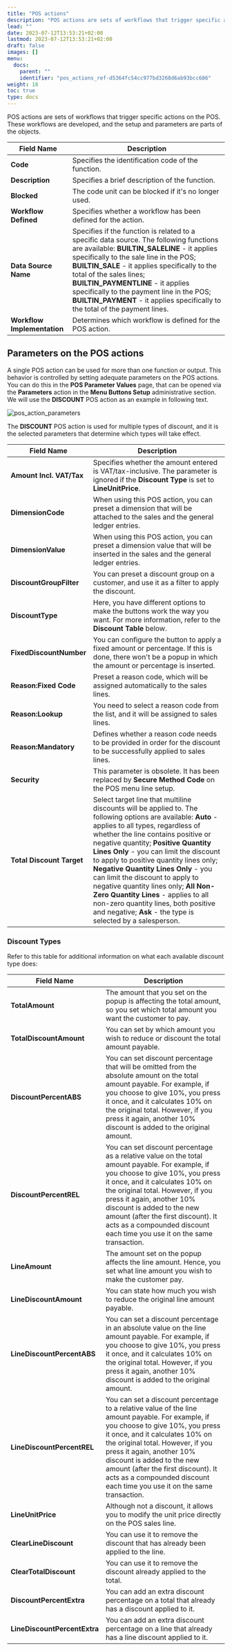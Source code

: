 ```yaml
---
title: "POS actions"
description: "POS actions are sets of workflows that trigger specific actions on the POS. These workflows are developed, and the setup and parameters are parts of the objects."
lead: ""
date: 2023-07-12T13:53:21+02:00
lastmod: 2023-07-12T13:53:21+02:00
draft: false
images: []
menu:
  docs:
    parent: ""
    identifier: "pos_actions_ref-d5364fc54cc977bd3268d6ab93bcc686"
weight: 18
toc: true
type: docs
---
```


POS actions are sets of workflows that trigger specific actions on the POS. These workflows are developed, and the setup and parameters are parts of the objects. 

| Field Name      | Description |
| ----------- | ----------- |
| **Code** | Specifies the identification code of the function. |
| **Description** | Specifies a brief description of the function. |
| **Blocked** | The code unit can be blocked if it's no longer used. |
| **Workflow Defined** | Specifies whether a workflow has been defined for the action. |
| **Data Source Name** | Specifies if the function is related to a specific data source. The following functions are available: **BUILTIN_SALELINE** - it applies specifically to the sale line in the POS; **BUILTIN_SALE** - it applies specifically to the total of the sales lines; **BUILTIN_PAYMENTLINE** - it applies specifically to the payment line in the POS; **BUILTIN_PAYMENT** - it applies specifically to the total of the payment lines. | 
| **Workflow Implementation** | Determines which workflow is defined for the POS action. |

## Parameters on the POS actions

A single POS action can be used for more than one function or output. This behavior is controlled by setting adequate parameters on the POS actions. You can do this in the **POS Parameter Values** page, that can be opened via the **Parameters** action in the **Menu Buttons Setup** administrative section. We will use the **DISCOUNT** POS action as an example in following text.

![pos_action_parameters](pos_action_parameters.png)

The **DISCOUNT** POS action is used for multiple types of discount, and it is the selected parameters that determine which types will take effect. 


| Field Name      | Description |
| ----------- | ----------- |
| **Amount Incl. VAT/Tax** | Specifies whether the amount entered is VAT/tax-inclusive. The parameter is ignored if the **Discount Type** is set to **LineUnitPrice**. |
| **DimensionCode** | When using this POS action, you can preset a dimension that will be attached to the sales and the general ledger entries. |
| **DimensionValue** | When using this POS action, you can preset a dimension value that will be inserted in the sales and the general ledger entries. |
| **DiscountGroupFilter** | You can preset a discount group on a customer, and use it as a filter to apply the discount. |
| **DiscountType** | Here, you have different options to make the buttons work the way you want. For more information, refer to the **Discount Table** below. |
| **FixedDiscountNumber** | You can configure the button to apply a fixed amount or percentage. If this is done, there won't be a popup in which the amount or percentage is inserted. | 
| **Reason:Fixed Code** | Preset a reason code, which will be assigned automatically to the sales lines. | 
| **Reason:Lookup** | You need to select a reason code from the list, and it will be assigned to sales lines. |
| **Reason:Mandatory** | Defines whether a reason code needs to be provided in order for the discount to be successfully applied to sales lines. |
| **Security** | This parameter is obsolete. It has been replaced by **Secure Method Code** on the POS menu line setup. |
| **Total Discount Target** | Select target line that multiline discounts will be applied to. The following options are available: **Auto** - applies to all types, regardless of whether the line contains positive or negative quantity; **Positive Quantity Lines Only** - you can limit the discount to apply to positive quantity lines only; **Negative Quantity Lines Only** - you can limit the discount to apply to negative quantity lines only; **All Non-Zero Quantity Lines** - applies to all non-zero quantity lines, both positive and negative; **Ask** - the type is selected by a salesperson. |


### Discount Types

Refer to this table for additional information on what each available discount type does:

| Field Name      | Description |
| ----------- | ----------- |
| **TotalAmount** | The amount that you set on the popup is affecting the total amount, so you set which total amount you want the customer to pay. |
| **TotalDiscountAmount** | You can set by which amount you wish to reduce or discount the total amount payable. |
| **DiscountPercentABS** | You can set discount percentage that will be omitted from the absolute amount on the total amount payable. For example, if you choose to give 10%, you press it once, and it calculates 10% on the original total. However, if you press it again, another 10% discount is added to the original amount. |
| **DiscountPercentREL** | You can set discount percentage as a relative value on the total amount payable. For example, if you choose to give 10%, you press it once, and it calculates 10% on the original total. However, if you press it again, another 10% discount is added to the new amount (after the first discount). It acts as a compounded discount each time you use it on the same transaction. |
| **LineAmount** | The amount set on the popup affects the line amount. Hence, you set what line amount you wish to make the customer pay. |
| **LineDiscountAmount** | You can state how much you wish to reduce the original line amount payable. |
| **LineDiscountPercentABS** | You can set a discount percentage in an absolute value on the line amount payable. For example, if you choose to give 10%, you press it once, and it calculates 10% on the original total. However, if you press it again, another 10% discount is added to the original amount. |
| **LineDiscountPercentREL** | You can set a discount percentage to a relative value of the line amount payable. For example, if you choose to give 10%, you press it once, and it calculates 10% on the original total. However, if you press it again, another 10% discount is added to the new amount (after the first discount). It acts as a compounded discount each time you use it on the same transaction. |
| **LineUnitPrice** | Although not a discount, it allows you to modify the unit price directly on the POS sales line. |
| **ClearLineDiscount** | You can use it to remove the discount that has already been applied to the line. |
| **ClearTotalDiscount** | You can use it to remove the discount already applied to the total. |
| **DiscountPercentExtra** | You can add an extra discount percentage on a total that already has a discount applied to it. |
| **LineDiscountPercentExtra** | You can add an extra discount percentage on a line that already has a line discount applied to it. |


